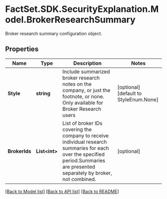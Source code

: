 # FactSet.SDK.SecurityExplanation.Model.BrokerResearchSummary
Broker research summary configuration object.

## Properties

Name | Type | Description | Notes
------------ | ------------- | ------------- | -------------
**Style** | **string** | Include summarized broker research notes on the company, or just the footnote, or none. Only available for Broker Research users | [optional] [default to StyleEnum.None]
**BrokerIds** | **List&lt;int&gt;** | List of broker IDs covering the company to receive individual research summaries for each over the specified period.Summaries are presented separately by broker, not combined. | [optional] 

[[Back to Model list]](../README.md#documentation-for-models) [[Back to API list]](../README.md#documentation-for-api-endpoints) [[Back to README]](../README.md)

